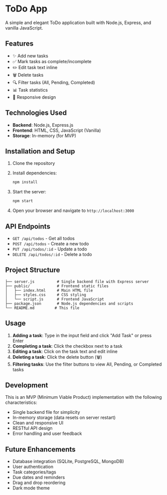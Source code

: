 # ToDo App

A simple and elegant ToDo application built with Node.js, Express, and vanilla JavaScript.

## Features

- ✨ Add new tasks
- ✅ Mark tasks as complete/incomplete
- ✏️ Edit task text inline
- 🗑️ Delete tasks
- 🔍 Filter tasks (All, Pending, Completed)
- 📊 Task statistics
- 📱 Responsive design

## Technologies Used

- **Backend**: Node.js, Express.js
- **Frontend**: HTML, CSS, JavaScript (Vanilla)
- **Storage**: In-memory (for MVP)

## Installation and Setup

1. Clone the repository
2. Install dependencies:
   ```bash
   npm install
   ```

3. Start the server:
   ```bash
   npm start
   ```

4. Open your browser and navigate to `http://localhost:3000`

## API Endpoints

- `GET /api/todos` - Get all todos
- `POST /api/todos` - Create a new todo
- `PUT /api/todos/:id` - Update a todo
- `DELETE /api/todos/:id` - Delete a todo

## Project Structure

```
├── server.js          # Single backend file with Express server
├── public/            # Frontend static files
│   ├── index.html     # Main HTML file
│   ├── styles.css     # CSS styling
│   └── script.js      # Frontend JavaScript
├── package.json       # Node.js dependencies and scripts
└── README.md         # This file
```

## Usage

1. **Adding a task**: Type in the input field and click "Add Task" or press Enter
2. **Completing a task**: Click the checkbox next to a task
3. **Editing a task**: Click on the task text and edit inline
4. **Deleting a task**: Click the delete button (🗑️)
5. **Filtering tasks**: Use the filter buttons to view All, Pending, or Completed tasks

## Development

This is an MVP (Minimum Viable Product) implementation with the following characteristics:

- Single backend file for simplicity
- In-memory storage (data resets on server restart)
- Clean and responsive UI
- RESTful API design
- Error handling and user feedback

## Future Enhancements

- Database integration (SQLite, PostgreSQL, MongoDB)
- User authentication
- Task categories/tags
- Due dates and reminders
- Drag and drop reordering
- Dark mode theme